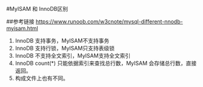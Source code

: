 #MyISAM 和 InnoDB区别

##参考链接
https://www.runoob.com/w3cnote/mysql-different-nnodb-myisam.html

1. InnoDB 支持事务，MyISAM不支持事务
2. InnoDB 支持行锁，MyISAM只支持表级锁
3. InnoDB 不支持全文索引，MyISAM支持全文索引
4. InnoDB count(*) 只能依据索引来查找总行数，MyISAM 会存储总行数，直接返回。
5. 构成文件上也有不同。